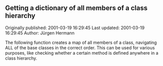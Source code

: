 ## Getting a dictionary of all members of a class hierarchy 
Originally published: 2001-03-19 16:29:45 
Last updated: 2001-03-19 16:29:45 
Author: Jürgen Hermann 
 
The following function creates a map of all members of a class, navigating ALL of the base classes in the correct order. This can be used for various purposes, like checking whether a certain method is defined anywhere in a class hierarchy.